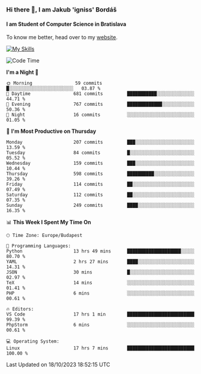 ### Hi there 👋, I am Jakub 'igniss' Bordáš

#### I am Student of Computer Science in Bratislava
To know me better, head over to my [website](https://bordas.sk).

[![My Skills](https://skillicons.dev/icons?i=js,html,css,figma,svelte,java,kotlin,python,postgresql,typescript,nest,nodejs)](https://bordas.sk)


<!--START_SECTION:waka-->
![Code Time](http://img.shields.io/badge/Code%20Time-1%2C236%20hrs%2010%20mins-blue)

**I'm a Night 🦉** 

```text
🌞 Morning                59 commits          █░░░░░░░░░░░░░░░░░░░░░░░░   03.87 % 
🌆 Daytime                681 commits         ███████████░░░░░░░░░░░░░░   44.71 % 
🌃 Evening                767 commits         █████████████░░░░░░░░░░░░   50.36 % 
🌙 Night                  16 commits          ░░░░░░░░░░░░░░░░░░░░░░░░░   01.05 % 
```
📅 **I'm Most Productive on Thursday** 

```text
Monday                   207 commits         ███░░░░░░░░░░░░░░░░░░░░░░   13.59 % 
Tuesday                  84 commits          █░░░░░░░░░░░░░░░░░░░░░░░░   05.52 % 
Wednesday                159 commits         ███░░░░░░░░░░░░░░░░░░░░░░   10.44 % 
Thursday                 598 commits         ██████████░░░░░░░░░░░░░░░   39.26 % 
Friday                   114 commits         ██░░░░░░░░░░░░░░░░░░░░░░░   07.49 % 
Saturday                 112 commits         ██░░░░░░░░░░░░░░░░░░░░░░░   07.35 % 
Sunday                   249 commits         ████░░░░░░░░░░░░░░░░░░░░░   16.35 % 
```


📊 **This Week I Spent My Time On** 

```text
🕑︎ Time Zone: Europe/Budapest

💬 Programming Languages: 
Python                   13 hrs 49 mins      ████████████████████░░░░░   80.70 % 
YAML                     2 hrs 27 mins       ████░░░░░░░░░░░░░░░░░░░░░   14.31 % 
JSON                     30 mins             █░░░░░░░░░░░░░░░░░░░░░░░░   02.97 % 
TeX                      14 mins             ░░░░░░░░░░░░░░░░░░░░░░░░░   01.41 % 
PHP                      6 mins              ░░░░░░░░░░░░░░░░░░░░░░░░░   00.61 % 

🔥 Editors: 
VS Code                  17 hrs 1 min        █████████████████████████   99.39 % 
PhpStorm                 6 mins              ░░░░░░░░░░░░░░░░░░░░░░░░░   00.61 % 

💻 Operating System: 
Linux                    17 hrs 7 mins       █████████████████████████   100.00 % 
```


 Last Updated on 18/10/2023 18:52:15 UTC
<!--END_SECTION:waka-->
